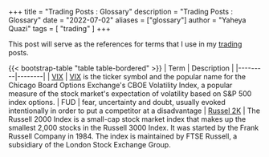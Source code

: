 +++
title = "Trading Posts : Glossary"
description = "Trading Posts : Glossary"
date = "2022-07-02"
aliases = ["glossary"]
author = "Yaheya Quazi"
tags = [
"trading"
]
+++

This post will serve as the references for terms that I use in my [trading](/tags/trading) posts.

{{< bootstrap-table "table table-bordered" >}}
| Term | Description |
|---------|--------|
| [VIX](glossary.md)     | [VIX](glossary.md) is the ticker symbol and the popular name for the Chicago Board Options Exchange's CBOE Volatility Index, a popular measure of the stock market's expectation of volatility based on S&P 500 index options.
| FUD   | fear, uncertainty and doubt, usually evoked intentionally in order to put a competitor at a disadvantage
| [Russel 2K](glossary.md) | The Russell 2000 Index is a small-cap stock market index that makes up the smallest 2,000 stocks in the Russell 3000 Index. It was started by the Frank Russell Company in 1984. The index is maintained by FTSE Russell, a subsidiary of the London Stock Exchange Group. 
